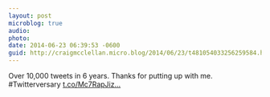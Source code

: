 ```yaml
---
layout: post
microblog: true
audio: 
photo: 
date: 2014-06-23 06:39:53 -0600
guid: http://craigmcclellan.micro.blog/2014/06/23/t481054033256259584.html
---
```

Over 10,000 tweets in 6 years. Thanks for putting up with me. #Twitterversary [t.co/Mc7RapJiz...](http://t.co/Mc7RapJizi)
